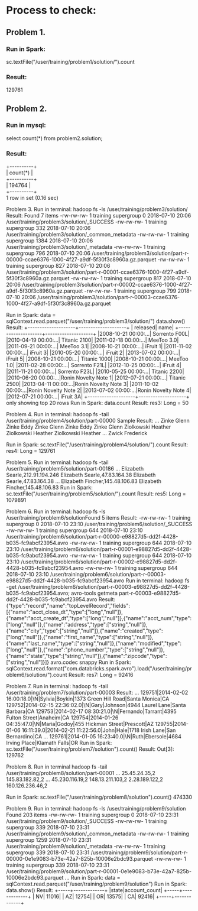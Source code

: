 # Process to check:

## Problem 1.
### Run in Spark: 
sc.textFile("/user/training/problem1/solution/").count
### Result: 
129761

## Problem 2. 
### Run in mysql: 
select count(*) from problem2.solution;
### Result:
+----------+  
| count(*) |  
+----------+  
|   194764 |  
+----------+  
1 row in set (0.16 sec)

Problem 3.
Run in terminal: hadoop fs -ls /user/training/problem3/solution/
Result:
Found 7 items
-rw-rw-rw-   1 training supergroup          0 2018-07-10 20:06 /user/training/problem3/solution/_SUCCESS
-rw-rw-rw-   1 training supergroup        332 2018-07-10 20:06 /user/training/problem3/solution/_common_metadata
-rw-rw-rw-   1 training supergroup       1384 2018-07-10 20:06 /user/training/problem3/solution/_metadata
-rw-rw-rw-   1 training supergroup        796 2018-07-10 20:06 /user/training/problem3/solution/part-r-00000-ccae6376-1000-4f27-a9df-5f30f3c8960a.gz.parquet
-rw-rw-rw-   1 training supergroup        827 2018-07-10 20:06 /user/training/problem3/solution/part-r-00001-ccae6376-1000-4f27-a9df-5f30f3c8960a.gz.parquet
-rw-rw-rw-   1 training supergroup        817 2018-07-10 20:06 /user/training/problem3/solution/part-r-00002-ccae6376-1000-4f27-a9df-5f30f3c8960a.gz.parquet
-rw-rw-rw-   1 training supergroup        799 2018-07-10 20:06 /user/training/problem3/solution/part-r-00003-ccae6376-1000-4f27-a9df-5f30f3c8960a.gz.parquet

Run in Spark:
data = sqlContext.read.parquet("/user/training/problem3/solution/")
data.show()
Result:
+--------------------+--------------------+
|            released|                name|
+--------------------+--------------------+
|2008-10-21 00:00:...|       Sorrento F00L|
|2010-04-19 00:00:...|        Titanic 2100|
|2011-02-18 00:00:...|          MeeToo 3.0|
|2011-09-21 00:00:...|          MeeToo 3.1|
|2008-10-21 00:00:...|            iFruit 1|
|2011-11-02 00:00:...|            iFruit 3|
|2010-05-20 00:00:...|            iFruit 2|
|2013-07-02 00:00:...|            iFruit 5|
|2008-10-21 00:00:...|        Titanic 1000|
|2008-10-21 00:00:...|          MeeToo 1.0|
|2011-02-28 00:00:...|       Sorrento F21L|
|2012-10-25 00:00:...|            iFruit 4|
|2011-11-21 00:00:...|       Sorrento F23L|
|2010-05-25 00:00:...|        Titanic 2200|
|2010-06-20 00:00:...|Ronin Novelty Note 1|
|2012-07-21 00:00:...|        Titanic 2500|
|2013-04-11 00:00:...|Ronin Novelty Note 3|
|2011-10-02 00:00:...|Ronin Novelty Note 2|
|2013-07-02 00:00:...|Ronin Novelty Note 4|
|2012-07-21 00:00:...|           iFruit 3A|
+--------------------+--------------------+
only showing top 20 rows
Run in Spark: data.count
Result: res3: Long = 50  

Problem 4.
Run in terminal: hadoop fs -tail /user/training/problem4/solution/part-00000
Sample Result:
...
Zinke   Glenn
Zinke   Eddy
Zinke   Glenn
Zinke   Eddy
Zinke   Glenn
Ziolkowski  Heather
Ziolkowski  Heather
Ziolkowski  Heather
...
Zwick   Frederick

Run in Spark: sc.textFile("/user/training/problem4/solution/").count
Result: res4: Long = 129761

Problem 5.
Run in terminal: hadoop fs -tail /user/training/problem5/solution/part-00186
...
Elizabeth Searle,212.91.194.246
Elizabeth Searle,47.83.164.38
Elizabeth Searle,47.83.164.38
...
Elizabeth Fincher,145.48.106.83
Elizabeth Fincher,145.48.106.83
Run in Spark: sc.textFile("/user/training/problem5/solution/").count
Result: res5: Long = 1079891 

Problem 6.
Run in terminal: hadoop fs -ls /user/training/problem6/solutionFound 5 items
Result:
-rw-rw-rw-   1 training supergroup          0 2018-07-10 23:10 /user/training/problem6/solution/_SUCCESS
-rw-rw-rw-   1 training supergroup        644 2018-07-10 23:10 /user/training/problem6/solution/part-r-00000-e98827d5-dd2f-4428-b035-fc9abcf23954.avro
-rw-rw-rw-   1 training supergroup        644 2018-07-10 23:10 /user/training/problem6/solution/part-r-00001-e98827d5-dd2f-4428-b035-fc9abcf23954.avro
-rw-rw-rw-   1 training supergroup        644 2018-07-10 23:10 /user/training/problem6/solution/part-r-00002-e98827d5-dd2f-4428-b035-fc9abcf23954.avro
-rw-rw-rw-   1 training supergroup        644 2018-07-10 23:10 /user/training/problem6/solution/part-r-00003-e98827d5-dd2f-4428-b035-fc9abcf23954.avro
Run in terminal: hadoop fs -get /user/training/problem6/solution/part-r-00003-e98827d5-dd2f-4428-b035-fc9abcf23954.avro; avro-tools getmeta part-r-00003-e98827d5-dd2f-4428-b035-fc9abcf23954.avro 
Result:
{"type":"record","name":"topLevelRecord","fields":[{"name":"acct_close_dt","type":["long","null"]},{"name":"acct_create_dt","type":["long","null"]},{"name":"acct_num","type":["long","null"]},{"name":"address","type":["string","null"]},{"name":"city","type":["string","null"]},{"name":"created","type":["long","null"]},{"name":"first_name","type":["string","null"]},{"name":"last_name","type":["string","null"]},{"name":"modified","type":["long","null"]},{"name":"phone_number","type":["string","null"]},{"name":"state","type":["string","null"]},{"name":"zipcode","type":["string","null"]}]}
avro.codec  snappy
Run in Spark: sqlContext.read.format("com.databricks.spark.avro").load("/user/training/problem6/solution/").count
Result: res7: Long = 92416 

Problem 7.
Run in terminal: hadoop fs -tail /user/training/problem7/solution/part-00003
Result:
...
129751|2014-02-02 16:00:18.0|\N|Sylvia|Boykin|1373 Green Hill Road|Santa Monica|CA
129752|2014-02-15 22:36:02.0|\N|Gary|Johnson|4944 Laurel Lane|Santa Barbara|CA
129753|2014-02-17 08:30:21.0|\N|Fernando|Tarrant|4395 Fulton Street|Anaheim|CA
129754|2014-01-26 04:35:47.0|\N|Maria|Godoy|455 Hickman Street|Prescott|AZ
129755|2014-01-06 16:11:39.0|2014-02-21 11:22:56.0|John|Hale|1718 Irish Lane|San Bernardino|CA
...
129761|2014-01-05 16:23:40.0|\N|Ruth|Ebersole|4684 Irving Place|Klamath Falls|OR
Run in Spark: sc.textFile("/user/training/problem7/solution").count()
Result: Out[3]: 129762

Problem 8.
Run in terminal hadoop fs -tail /user/training/problem8/solution/part-00001
...
25.45.24.35,2
145.83.182.82,2
...
45.230.116.19,2
148.13.211.103,2
2.28.189.122,2
160.126.236.46,2

Run in Spark: sc.textFile("/user/training/problem8/solution").count()
474330

Problem 9.
Run in terminal: hadoop fs -ls /user/training/problem9/solution
Found 203 items
-rw-rw-rw-   1 training supergroup          0 2018-07-10 23:31 /user/training/problem9/solution/_SUCCESS
-rw-rw-rw-   1 training supergroup        339 2018-07-10 23:31 /user/training/problem9/solution/_common_metadata
-rw-rw-rw-   1 training supergroup       1259 2018-07-10 23:31 /user/training/problem9/solution/_metadata
-rw-rw-rw-   1 training supergroup        339 2018-07-10 23:31 /user/training/problem9/solution/part-r-00000-0e1e9083-b73e-42a7-825b-10006e2bdc93.parquet
-rw-rw-rw-   1 training supergroup        339 2018-07-10 23:31 /user/training/problem9/solution/part-r-00001-0e1e9083-b73e-42a7-825b-10006e2bdc93.parquet
...
Run in Spark: data = sqlContext.read.parquet("/user/training/problem9/solution")
Run in Spark: data.show()
Result:
+-----+-------------+
|state|account_count|
+-----+-------------+
|   NV|        11016|
|   AZ|        12754|
|   OR|        13575|
|   CA|        92416|
+-----+-------------+

